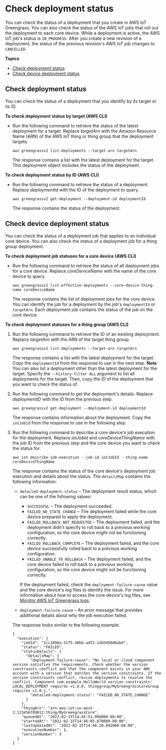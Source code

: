 # Check deployment status<a name="check-deployment-status"></a>

You can check the status of a deployment that you create in AWS IoT Greengrass\. You can also check the status of the AWS IoT jobs that roll out the deployment to each core device\. While a deployment is active, the AWS IoT job's status is `IN_PROGRESS`\. After you create a new revision of a deployment, the status of the previous revision's AWS IoT job changes to `CANCELLED`\.

**Topics**
+ [Check deployment status](#check-cloud-deployment-status)
+ [Check device deployment status](#check-device-deployment-status)

## Check deployment status<a name="check-cloud-deployment-status"></a>

You can check the status of a deployment that you identify by its target or its ID\.

**To check deployment status by target \(AWS CLI\)**
+ Run the following command to retrieve the status of the latest deployment for a target\. Replace *targetArn* with the Amazon Resource Name \(ARN\) of the AWS IoT thing or thing group that the deployment targets\.

  ```
  aws greengrassv2 list-deployments --target-arn targetArn
  ```

  The response contains a list with the latest deployment for the target\. This deployment object includes the status of the deployment\.

**To check deployment status by ID \(AWS CLI\)**
+ Run the following command to retrieve the status of a deployment\. Replace *deploymentId* with the ID of the deployment to query\.

  ```
  aws greengrassv2 get-deployment --deployment-id deploymentId
  ```

  The response contains the status of the deployment\.

## Check device deployment status<a name="check-device-deployment-status"></a>

You can check the status of a deployment job that applies to an individual core device\. You can also check the status of a deployment job for a thing group deployment\.

**To check deployment job statuses for a core device \(AWS CLI\)**
+ Run the following command to retrieve the status of all deployment jobs for a core device\. Replace *coreDeviceName* with the name of the core device to query\.

  ```
  aws greengrassv2 list-effective-deployments --core-device-thing-name coreDeviceName
  ```

  The response contains the list of deployment jobs for the core device\. You can identify the job for a deployment by the job's `deploymentId` or `targetArn`\. Each deployment job contains the status of the job on the core device\.

**To check deployment statuses for a thing group \(AWS CLI\)**

1. Run the following command to retrieve the ID of an existing deployment\. Replace *targetArn* with the ARN of the target thing group\.

   ```
   aws greengrassv2 list-deployments --target-arn targetArn
   ```

   The response contains a list with the latest deployment for the target\. Copy the `deploymentId` from the response to use in the next step\.
**Note**  
You can also list a deployment other than the latest deployment for the target\. Specify the `--history-filter ALL` argument to list all deployments for the target\. Then, copy the ID of the deployment that you want to check the status of\.

1. Run the following command to get the deployment's details\. Replace *deploymentID* with the ID from the previous step\.

   ```
   aws greengrassv2 get-deployment --deployment-id deploymentId
   ```

   The response contains information about the deployment\. Copy the `iotJobId` from the response to use in the following step\.

1. Run the following command to describe a core device's job execution for the deployment\. Replace *iotJobId* and *coreDeviceThingName* with the job ID from the previous step and the core device you want to check the status for\.

   ```
   aws iot describe-job-execution --job-id iotJobId --thing-name coreDeviceThingName
   ```

   The response contains the status of the core device's deployment job execution and details about the status\. The `detailsMap` contains the following information:
   + `detailed-deployment-status` – The deployment result status, which can be one of the following values:
     + `SUCCESSFUL` – The deployment succeeded\.
     + `FAILED_NO_STATE_CHANGE` – The deployment failed while the core device prepared to apply the deployment\.
     + `FAILED_ROLLBACK_NOT_REQUESTED` – The deployment failed, and the deployment didn't specify to roll back to a previous working configuration, so the core device might not be functioning correctly\.
     + `FAILED_ROLLBACK_COMPLETE` – The deployment failed, and the core device successfully rolled back to a previous working configuration\.
     + `FAILED_UNABLE_TO_ROLLBACK` – The deployment failed, and the core device failed to roll back to a previous working configuration, so the core device might not be functioning correctly\.

     If the deployment failed, check the `deployment-failure-cause` value and the core device's log files to identify the issue\. For more information about how to access the core device's log files, see [Monitor AWS IoT Greengrass logs](monitor-logs.md)\.
   + `deployment-failure-cause` – An error message that provides additional details about why the job execution failed\.

   The response looks similar to the following example\.

   ```
   {
     "execution": {
       "jobId": "2cc2698a-5175-48bb-adf2-1dd345606ebd",
       "status": "FAILED",
       "statusDetails": {
         "detailsMap": {
           "deployment-failure-cause": "No local or cloud component version satisfies the requirements. Check whether the version constraints conflict and that the component exists in your AWS account with a version that matches the version constraints. If the version constraints conflict, revise deployments to resolve the conflict. Component com.example.HelloWorld version constraints: LOCAL_DEPLOYMENT requires =1.0.0, thinggroup/MyGreengrassCoreGroup requires =1.0.1.",
           "detailed-deployment-status": "FAILED_NO_STATE_CHANGE"
         }
       },
       "thingArn": "arn:aws:iot:us-west-2:123456789012:thing/MyGreengrassCore",
       "queuedAt": "2022-02-15T14:45:53.098000-08:00",
       "startedAt": "2022-02-15T14:46:05.670000-08:00",
       "lastUpdatedAt": "2022-02-15T14:46:20.892000-08:00",
       "executionNumber": 1,
       "versionNumber": 3
     }
   }
   ```